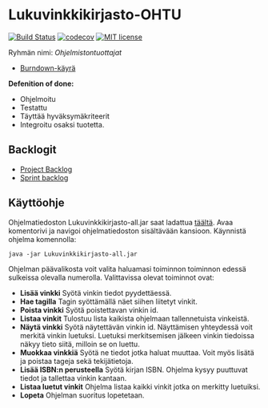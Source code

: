 # Lukuvinkkikirjasto-OHTU
[![Build Status](https://travis-ci.org/tattimus/Lukuvinkkikirjasto-OHTU.svg?branch=master)](https://travis-ci.org/tattimus/Lukuvinkkikirjasto-OHTU)
[![codecov](https://codecov.io/gh/tattimus/Lukuvinkkikirjasto-OHTU/branch/master/graph/badge.svg)](https://codecov.io/gh/tattimus/Lukuvinkkikirjasto-OHTU)
[![MIT license](https://img.shields.io/github/license/tattimus/Lukuvinkkikirjasto-OHTU.svg)](LICENSE)


Ryhmän nimi: *Ohjelmistontuottajat*

* [Burndown-käyrä](https://docs.google.com/spreadsheets/d/1F60Hm_2pOSuHzeR_-toV5Pt2lhebRR9-kvPmpjvZurc/edit?usp=sharing)

**Defenition of done:**
* Ohjelmoitu
* Testattu
* Täyttää hyväksymäkriteerit
* Integroitu osaksi tuotetta. 

## Backlogit

* [Project 
Backlog](https://github.com/tattimus/Lukuvinkkikirjasto-OHTU/projects/2)
* [Sprint 
backlog](https://github.com/tattimus/Lukuvinkkikirjasto-OHTU/projects/1)

## Käyttöohje

Ohjelmatiedoston Lukuvinkkikirjasto-all.jar saat ladattua [täältä](https://github.com/tattimus/Lukuvinkkikirjasto-OHTU/releases).
Avaa komentorivi ja navigoi ohjelmatiedoston sisältävään kansioon. Käynnistä ohjelma komennolla:
```
java -jar Lukuvinkkikirjasto-all.jar
```

Ohjelman päävalikosta voit valita haluamasi toiminnon toiminnon edessä sulkeissa olevalla numerolla. Valittavissa olevat toiminnot ovat:
* **Lisää vinkki** Syötä vinkin tiedot pyydettäessä.
* **Hae tagilla** Tagin syöttämällä näet siihen liitetyt vinkit.
* **Poista vinkki** Syötä poistettavan vinkin id.
* **Listaa vinkit** Tulostuu lista kaikista ohjelmaan tallennetuista vinkeistä.
* **Näytä vinkki** Syötä näytettävän vinkin id. Näyttämisen yhteydessä voit merkitä vinkin luetuksi. Luetuksi merkitsemisen jälkeen vinkin tiedoissa näkyy tieto siitä, milloin se on luettu.
* **Muokkaa vinkkiä** Syötä ne tiedot jotka haluat muuttaa. Voit myös lisätä ja poistaa tageja sekä tekijätietoja.
* **Lisää ISBN:n perusteella** Syötä kirjan ISBN. Ohjelma kysyy puuttuvat tiedot ja tallettaa vinkin  kantaan.
* **Listaa luetut vinkit** Ohjelma listaa kaikki vinkit jotka on merkitty luetuiksi.
* **Lopeta** Ohjelman suoritus lopetetaan.
